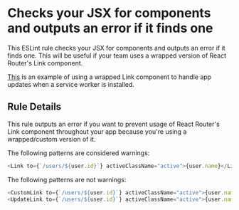 # Checks your JSX for <Link /> components and outputs an error if it finds one

This ESLint rule checks your JSX for <Link /> components and outputs an error if it finds one. This will be useful if your team uses a wrapped version of React Router's Link component.

[This](https://zach.codes/handling-client-side-app-updates-with-service-workers/) is an example of using a wrapped Link component to handle app updates when a service worker is installed.

## Rule Details

This rule outputs an error if you want to prevent usage of React Router's Link component throughout your app because you're using a wrapped/custom version of it.

The following patterns are considered warnings:

```js
<Link to={`/users/${user.id}`} activeClassName="active">{user.name}</Link>
```

The following patterns are not warnings:

```js
<CustomLink to={`/users/${user.id}`} activeClassName="active">{user.name}</CustomLink>
<UpdateLink to={`/users/${user.id}`} activeClassName="active">{user.name}</UpdateLink>
```
